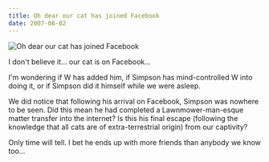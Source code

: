 ```yaml
---
title: Oh dear our cat has joined Facebook
date: 2007-06-02
---
```


![Oh dear our cat has joined Facebook](https://source.unsplash.com/d34DtRp1bqo/1600x900)

I don't believe it... our cat is on Facebook...

I'm wondering if W has added him, if Simpson has mind-controlled W into doing it, or if Simpson did it himself while we were asleep.

We did notice that following his arrival on Facebook, Simpson was nowhere to be seen. Did this mean he had completed a Lawnmower-man-esque matter transfer into the internet? Is this his final escape (following the knowledge that all cats are of extra-terrestrial origin) from our captivity?

Only time will tell. I bet he ends up with more friends than anybody we know too...